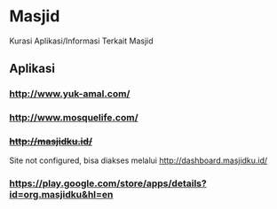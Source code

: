 # Masjid 
Kurasi Aplikasi/Informasi Terkait Masjid

## Aplikasi
### http://www.yuk-amal.com/
### http://www.mosquelife.com/
### ~~http://masjidku.id/~~
Site not configured, bisa diakses melalui http://dashboard.masjidku.id/

### https://play.google.com/store/apps/details?id=org.masjidku&hl=en
